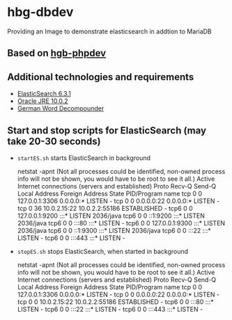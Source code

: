 # hbg-dbdev
Providing an Image to demonstrate elasticsearch in addtion to MariaDB

## Based on [hgb-phpdev](https://github.com/Digital-Media/hgb-phpdev)

## Additional technologies and requirements

* [ElasticSearch 6.3.1](https://www.elastic.co/guide/en/elasticsearch/reference/6.3/install-elasticsearch.html)
* [Oracle JRE 10.0.2](http://www.oracle.com/technetwork/java/javase/downloads/jre10-downloads-4417026.html)
* [German Word Decompounder](https://github.com/uschindler/german-decompounder)

## Start and stop scripts for ElasticSearch (may take 20-30 seconds)

* ``startES.sh`` starts ElasticSearch in background


    netstat -apnt
    (Not all processes could be identified, non-owned process info
     will not be shown, you would have to be root to see it all.)
    Active Internet connections (servers and established)
    Proto Recv-Q Send-Q Local Address           Foreign Address         State       PID/Program name
    tcp        0      0 127.0.0.1:3306          0.0.0.0:*               LISTEN      -
    tcp        0      0 0.0.0.0:22              0.0.0.0:*               LISTEN      -
    tcp        0     36 10.0.2.15:22            10.0.2.2:55186          ESTABLISHED -
    tcp6       0      0 127.0.0.1:9200          :::*                    LISTEN      2036/java
    tcp6       0      0 ::1:9200                :::*                    LISTEN      2036/java
    tcp6       0      0 :::80                   :::*                    LISTEN      -
    tcp6       0      0 127.0.0.1:9300          :::*                    LISTEN      2036/java
    tcp6       0      0 ::1:9300                :::*                    LISTEN      2036/java
    tcp6       0      0 :::22                   :::*                    LISTEN      -
    tcp6       0      0 :::443                  :::*                    LISTEN      -



* ``stopES.sh`` stops ElasticSearch, when started in background


    netstat -apnt
    (Not all processes could be identified, non-owned process info
     will not be shown, you would have to be root to see it all.)
    Active Internet connections (servers and established)
    Proto Recv-Q Send-Q Local Address           Foreign Address         State       PID/Program name
    tcp        0      0 127.0.0.1:3306          0.0.0.0:*               LISTEN      -
    tcp        0      0 0.0.0.0:22              0.0.0.0:*               LISTEN      -
    tcp        0      0 10.0.2.15:22            10.0.2.2:55186          ESTABLISHED -
    tcp6       0      0 :::80                   :::*                    LISTEN      -
    tcp6       0      0 :::22                   :::*                    LISTEN      -
    tcp6       0      0 :::443                  :::*                    LISTEN      -

